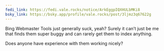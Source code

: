 ```yaml
---
fedi_link: https://fedi.vale.rocks/notice/ArkEggpIQXHULbMKi8
bsky_link: https://bsky.app/profile/vale.rocks/post/3ljmz3q67622g
---
```


Bing Webmaster Tools just generally suck, yeah? Surely it can’t just be me that finds them super buggy and can rarely get them to index anything.

Does anyone have experience with them working nicely?
